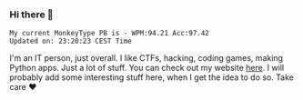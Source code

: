 ### Hi there 👋
<!-- PB START -->
```
My current MonkeyType PB is - WPM:94.21 Acc:97.42
Updated on: 23:20:23 CEST Time
```
<!-- PB END -->
I'm an IT person, just overall. I like CTFs, hacking, coding games, making Python apps. Just a lot of stuff.
You can check out my website [here](https://skill3472.github.io/).
I will probably add some interesting stuff here, when I get the idea to do so. Take care ❤️
